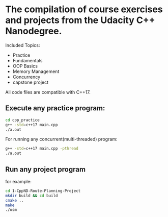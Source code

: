 # The compilation of course exercises and projects from the Udacity C++ Nanodegree.

Included Topics:

- Practice
- Fundamentals
- OOP Basics
- Memory Management
- Concurrency
- capstone project

All code files are compatible with C++17.

## Execute any practice program:

```bash
cd cpp_practice
g++ -std=c++17 main.cpp
./a.out
```

For running any concurrent(multi-threaded) program:

```bash
g++ -std=c++17 main.cpp -pthread
./a.out
```

## Run any project program

for example:

```bash
cd 1-CppND-Route-Planning-Project
mkdir build && cd build
cmake ..
make
./osm
```

